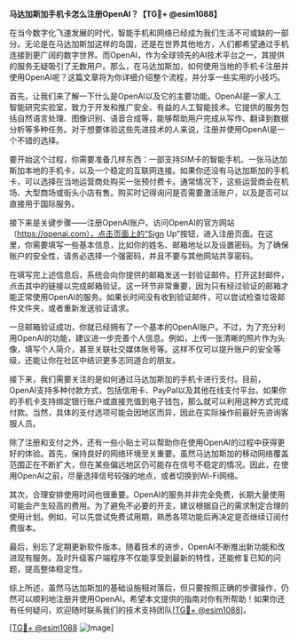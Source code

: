 **马达加斯加手机卡怎么注册OpenAI？【TG💪+ @esim1088】**

在当今数字化飞速发展的时代，智能手机和网络已经成为我们生活不可或缺的一部分。无论是在马达加斯加这样的岛国，还是在世界其他地方，人们都希望通过手机连接到更广阔的数字世界。而OpenAI，作为全球领先的AI技术平台之一，其提供的服务无疑吸引了无数用户。那么，在马达加斯加，如何使用当地的手机卡注册并使用OpenAI呢？这篇文章将为你详细介绍整个流程，并分享一些实用的小技巧。

首先，让我们来了解一下什么是OpenAI以及它的主要功能。OpenAI是一家人工智能研究实验室，致力于开发和推广安全、有益的人工智能技术。它提供的服务包括自然语言处理、图像识别、语音合成等，能够帮助用户完成从写作、翻译到数据分析等多种任务。对于想要体验这些先进技术的人来说，注册并使用OpenAI是一个不错的选择。

要开始这个过程，你需要准备几样东西：一部支持SIM卡的智能手机、一张马达加斯加本地的手机卡，以及一个稳定的互联网连接。如果你还没有马达加斯加的手机卡，可以选择在当地运营商处购买一张预付费卡。通常情况下，这些运营商会在机场、大型商场或街头小店有售。购买时记得询问是否需要激活账户，以及是否可以直接用于国际服务。

接下来是关键步骤——注册OpenAI账户。访问OpenAI的官方网站（https://openai.com），点击页面上的“Sign Up”按钮，进入注册页面。在这里，你需要填写一些基本信息，比如你的姓名、邮箱地址以及设置密码。为了确保账户的安全性，请务必选择一个强密码，并且不要与其他网站共享密码。

在填写完上述信息后，系统会向你提供的邮箱发送一封验证邮件。打开这封邮件，点击其中的链接以完成邮箱验证。这一环节非常重要，因为只有经过验证的邮箱才能正常使用OpenAI的服务。如果长时间没有收到验证邮件，可以尝试检查垃圾邮件文件夹，或者重新发送验证请求。

一旦邮箱验证成功，你就已经拥有了一个基本的OpenAI账户。不过，为了充分利用OpenAI的功能，建议进一步完善个人信息。例如，上传一张清晰的照片作为头像，填写个人简介，甚至关联社交媒体账号等。这样不仅可以提升账户的安全等级，还能让你在社区中结识更多志同道合的朋友。

接下来，我们需要关注的是如何通过马达加斯加的手机卡进行支付。目前，OpenAI支持多种付款方式，包括信用卡、PayPal以及其他在线支付平台。如果你的手机卡支持绑定银行账户或直接充值到电子钱包，那么就可以利用这种方式完成付款。当然，具体的支付选项可能会因地区而异，因此在实际操作前最好先咨询客服人员。

除了注册和支付之外，还有一些小贴士可以帮助你在使用OpenAI的过程中获得更好的体验。首先，保持良好的网络环境至关重要。虽然马达加斯加的移动网络覆盖范围正在不断扩大，但在某些偏远地区仍可能存在信号不稳定的情况。因此，在使用OpenAI之前，尽量选择信号较强的地点，或者切换到Wi-Fi网络。

其次，合理安排使用时间也很重要。OpenAI的服务并非完全免费，长期大量使用可能会产生较高的费用。为了避免不必要的开支，建议根据自己的需求制定合理的使用计划。例如，可以先尝试免费试用期，熟悉各项功能后再决定是否继续订阅付费版本。

最后，别忘了定期更新软件版本。随着技术的进步，OpenAI不断推出新功能和改进现有服务。及时升级客户端程序不仅能享受到最新的特性，还能修复已知的问题，提高整体稳定性。

综上所述，虽然马达加斯加的基础设施相对落后，但只要按照正确的步骤操作，仍然可以顺利地注册并使用OpenAI。希望本文提供的指南对你有所帮助！如果你还有任何疑问，欢迎随时联系我们的技术支持团队[[TG💪+ @esim1088](https://t.me/s/esim1088)]。

[[TG💪+ @esim1088](https://t.me/s/esim1088) ![Image](https://i.postimg.cc/4NQfJmqS/Snipaste-2025-05-13-00-14-12.png)]